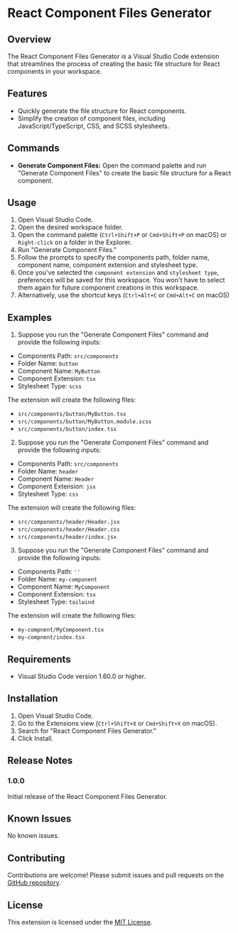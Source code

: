 # React Component Files Generator

## Overview

The React Component Files Generator is a Visual Studio Code extension that streamlines the process of creating the basic file structure for React components in your workspace.

## Features

- Quickly generate the file structure for React components.
- Simplify the creation of component files, including JavaScript/TypeScript, CSS, and SCSS stylesheets.

## Commands

- **Generate Component Files:** Open the command palette and run "Generate Component Files" to create the basic file structure for a React component.

## Usage

1. Open Visual Studio Code.
2. Open the desired workspace folder.
3. Open the command palette (`Ctrl+Shift+P` or `Cmd+Shift+P` on macOS) or `Right-click` on a folder in the Explorer.
4. Run "Generate Component Files."
5. Follow the prompts to specify the components path, folder name, component name, component extension and stylesheet type.
6. Once you've selected the `component extension` and `stylesheet type`, preferences will be saved for this workspace. You won't have to select them again for future component creations in this workspace.
7. Alternatively, use the shortcut keys (`Ctrl+Alt+C` or `Cmd+Alt+C` on macOS)

## Examples

1. Suppose you run the "Generate Component Files" command and provide the following inputs:

- Components Path: `src/components`
- Folder Name: `button`
- Component Name: `MyButton`
- Component Extension: `tsx`
- Stylesheet Type: `scss`

The extension will create the following files:

- `src/components/button/MyButton.tsx`
- `src/components/button/MyButton.module.scss`
- `src/components/button/index.tsx`

2. Suppose you run the "Generate Component Files" command and provide the following inputs:

- Components Path: `src/components`
- Folder Name: `header`
- Component Name: `Header`
- Component Extension: `jsx`
- Stylesheet Type: `css`

The extension will create the following files:

- `src/components/header/Header.jsx`
- `src/components/header/Header.css`
- `src/components/header/index.jsx`

3. Suppose you run the "Generate Component Files" command and provide the following inputs:

- Components Path: `''`
- Folder Name: `my-component`
- Component Name: `MyComponent`
- Component Extension: `tsx`
- Stylesheet Type: `tailwind`

The extension will create the following files:

- `my-compnent/MyComponent.tsx`
- `my-compnent/index.tsx`

## Requirements

- Visual Studio Code version 1.60.0 or higher.

## Installation

1. Open Visual Studio Code.
2. Go to the Extensions view (`Ctrl+Shift+X` or `Cmd+Shift+X` on macOS).
3. Search for "React Component Files Generator."
4. Click Install.

## Release Notes

### 1.0.0

Initial release of the React Component Files Generator.

## Known Issues

No known issues.

## Contributing

Contributions are welcome! Please submit issues and pull requests on the [GitHub repository](https://github.com/ranathedev/react-component-files-generator).

## License

This extension is licensed under the [MIT License](https://github.com/ranathedev/react-component-files-generator/blob/main/LICENSE).
